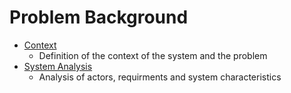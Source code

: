 # Problem Background

- [Context](Context.md)
	- Definition of the context of the system and the problem
- [System Analysis](System%20Analysis.md)
	- Analysis of actors, requirments and system characteristics
